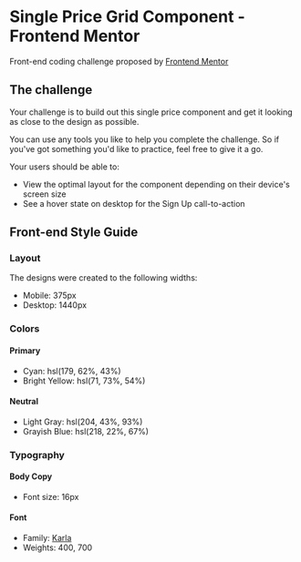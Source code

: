 # Single Price Grid Component - Frontend Mentor

Front-end coding challenge proposed by [Frontend Mentor](https://www.frontendmentor.io)

## The challenge

Your challenge is to build out this single price component and get it looking as close to the design as possible.

You can use any tools you like to help you complete the challenge. So if you've got something you'd like to practice, feel free to give it a go.

Your users should be able to:

- View the optimal layout for the component depending on their device's screen size
- See a hover state on desktop for the Sign Up call-to-action

## Front-end Style Guide

### Layout

The designs were created to the following widths:

- Mobile: 375px
- Desktop: 1440px

### Colors

#### Primary

- Cyan: hsl(179, 62%, 43%)
- Bright Yellow: hsl(71, 73%, 54%)

#### Neutral

- Light Gray: hsl(204, 43%, 93%)
- Grayish Blue: hsl(218, 22%, 67%)

### Typography

#### Body Copy

- Font size: 16px

#### Font

- Family: [Karla](https://fonts.google.com/specimen/Karla)
- Weights: 400, 700
